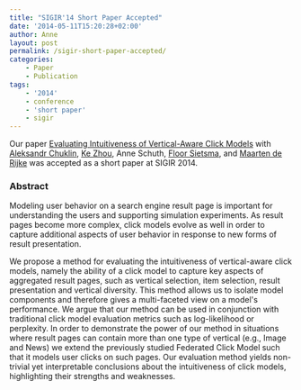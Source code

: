 ```yaml
---
title: "SIGIR'14 Short Paper Accepted"
date: '2014-05-11T15:20:28+02:00'
author: Anne
layout: post
permalink: /sigir-short-paper-accepted/
categories:
    - Paper
    - Publication
tags:
    - '2014'
    - conference
    - 'short paper'
    - sigir
---
```


Our
paper [Evaluating Intuitiveness of Vertical-Aware Click Models](/publications/chuklin2014)
with [Aleksandr Chuklin](http://ch.linkedin.com/in/chuklin), [Ke Zhou](http://www.dcs.gla.ac.uk/~zhouke/), Anne
Schuth, [Floor Sietsma](http://nl.linkedin.com/pub/floor-sietsma/11/3b0/80b),
and [Maarten de Rijke](http://staff.science.uva.nl/~mdr/) was accepted as a short paper at SIGIR 2014.

### Abstract

Modeling user behavior on a search engine result page is important for understanding the users and supporting simulation
experiments. As result pages become more complex, click models evolve as well in order to capture additional aspects of
user behavior in response to new forms of result presentation.

We propose a method for evaluating the intuitiveness of vertical-aware click models, namely the ability of a click model
to capture key aspects of aggregated result pages, such as vertical selection, item selection, result presentation and
vertical diversity. This method allows us to isolate model components and therefore gives a multi-faceted view on a
model's performance. We argue that our method can be used in conjunction with traditional click model evaluation metrics
such as log-likelihood or perplexity. In order to demonstrate the power of our method in situations where result pages
can contain more than one type of vertical (e.g., Image and News) we extend the previously studied Federated Click Model
such that it models user clicks on such pages. Our evaluation method yields non-trivial yet interpretable conclusions
about the intuitiveness of click models, highlighting their strengths and weaknesses.